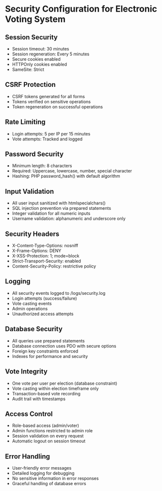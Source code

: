 # Security Configuration for Electronic Voting System

## Session Security
- Session timeout: 30 minutes
- Session regeneration: Every 5 minutes
- Secure cookies enabled
- HTTPOnly cookies enabled
- SameSite: Strict

## CSRF Protection
- CSRF tokens generated for all forms
- Tokens verified on sensitive operations
- Token regeneration on successful operations

## Rate Limiting
- Login attempts: 5 per IP per 15 minutes
- Vote attempts: Tracked and logged

## Password Security
- Minimum length: 8 characters
- Required: Uppercase, lowercase, number, special character
- Hashing: PHP password_hash() with default algorithm

## Input Validation
- All user input sanitized with htmlspecialchars()
- SQL injection prevention via prepared statements
- Integer validation for all numeric inputs
- Username validation: alphanumeric and underscore only

## Security Headers
- X-Content-Type-Options: nosniff
- X-Frame-Options: DENY
- X-XSS-Protection: 1; mode=block
- Strict-Transport-Security: enabled
- Content-Security-Policy: restrictive policy

## Logging
- All security events logged to /logs/security.log
- Login attempts (success/failure)
- Vote casting events
- Admin operations
- Unauthorized access attempts

## Database Security
- All queries use prepared statements
- Database connection uses PDO with secure options
- Foreign key constraints enforced
- Indexes for performance and security

## Vote Integrity
- One vote per user per election (database constraint)
- Vote casting within election timeframe only
- Transaction-based vote recording
- Audit trail with timestamps

## Access Control
- Role-based access (admin/voter)
- Admin functions restricted to admin role
- Session validation on every request
- Automatic logout on session timeout

## Error Handling
- User-friendly error messages
- Detailed logging for debugging
- No sensitive information in error responses
- Graceful handling of database errors

